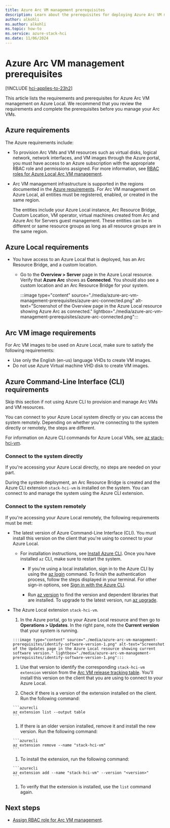 ```yaml
---
title: Azure Arc VM management prerequisites
description: Learn about the prerequisites for deploying Azure Arc VM management for Azure Local.
author: alkohli
ms.author: alkohli
ms.topic: how-to
ms.service: azure-stack-hci
ms.date: 11/06/2024
---
```


# Azure Arc VM management prerequisites

[!INCLUDE [hci-applies-to-23h2](../../hci/includes/hci-applies-to-23h2.md)]

This article lists the requirements and prerequisites for Azure Arc VM management on Azure Local. We recommend that you review the requirements and complete the prerequisites before you manage your Arc VMs.

## Azure requirements

The Azure requirements include:

- To provision Arc VMs and VM resources such as virtual disks, logical network, network interfaces, and VM images through the Azure portal, you must have access to an Azure subscription with the appropriate RBAC role and permissions assigned. For more information, see [RBAC roles for Azure Local Arc VM management](./assign-vm-rbac-roles.md#about-builtin-rbac-roles).

- Arc VM management infrastructure is supported in the regions documented in the [Azure requirements](../concepts//system-requirements-23h2.md#azure-requirements). For Arc VM management on Azure Local, all entities must be registered, enabled, or created in the same region.

  The entities include your Azure Local instance, Arc Resource Bridge, Custom Location, VM operator, virtual machines created from Arc and Azure Arc for Servers guest management. These entities can be in different or same resource groups as long as all resource groups are in the same region.


## Azure Local requirements

- You have access to an Azure Local that is deployed, has an Arc Resource Bridge, and a custom location.

  - Go to the **Overview > Server** page in the Azure Local resource. Verify that **Azure Arc** shows as **Connected**. You should also see a custom location and an Arc Resource Bridge for your system.
    
      :::image type="content" source="./media/azure-arc-vm-management-prerequisites/azure-arc-connected.png" alt-text="Screenshot of the Overview page in the Azure Local resource showing Azure Arc as connected." lightbox="./media/azure-arc-vm-management-prerequisites/azure-arc-connected.png":::

## Arc VM image requirements

For Arc VM images to be used on Azure Local, make sure to satisfy the following requirements:

- Use only the English (en-us) language VHDs to create VM images.
- Do not use Azure Virtual machine VHD disk to create VM images.

## Azure Command-Line Interface (CLI) requirements

Skip this section if not using Azure CLI to provision and manage Arc VMs and VM resources.

You can connect to your Azure Local system directly or you can access the system remotely. Depending on whether you're connecting to the system directly or remotely, the steps are different.

For information on Azure CLI commands for Azure Local VMs, see [az stack-hci-vm](/cli/azure/stack-hci-vm).

### Connect to the system directly

If you're accessing your Azure Local directly, no steps are needed on your part.

During the system deployment, an Arc Resource Bridge is created and the Azure CLI extension `stack-hci-vm` is installed on the system. You can connect to and manage the system using the Azure CLI extension.

### Connect to the system remotely

If you're accessing your Azure Local remotely, the following requirements must be met:
 
- The latest version of Azure Command-Line Interface (CLI). You must install this version on the client that you're using to connect to your Azure Local.

  - For installation instructions, see [Install Azure CLI](/cli/azure/install-azure-cli-windows). Once you have installed `az` CLI, make sure to restart the system.
  
    - If you're using a local installation, sign in to the Azure CLI by using the [az login](/cli/azure/reference-index#az-login) command. To finish the authentication process, follow the steps displayed in your terminal. For other sign-in options, see [Sign in with the Azure CLI](/cli/azure/authenticate-azure-cli).

    - Run [az version](/cli/azure/reference-index?#az-version) to find the version and dependent libraries that are installed. To upgrade to the latest version, run [az upgrade](/cli/azure/reference-index?#az-upgrade).

- The Azure Local extension `stack-hci-vm`.

    1. In the Azure portal, go to your Azure Local resource and then go to **Operations > Updates**. In the right pane, note the **Current version** that your system is running.
  
      :::image type="content" source="./media/azure-arc-vm-management-prerequisites/identify-software-version-1.png" alt-text="Screenshot of the Updates page in the Azure Local resource showing current software version." lightbox="./media/azure-arc-vm-management-prerequisites/identify-software-version-1.png":::

    1. Use that version to identify the corresponding `stack-hci-vm extension` version from the [Arc VM release tracking table](https://aka.ms/arcvm-rel). You'll install this version on the client that you are using to connect to your Azure Local.
    
    1. Check if there is a version of the extension installed on the client. Run the following command:
  
      ```azurecli
      az extension list --output table
      ```

    1. If there is an older version installed, remove it and install the new version. Run the following command:
  
      ```azurecli
      az extension remove --name "stack-hci-vm"
      ```

    1. To install the extension, run the following command:
      
      ```azurecli
      az extension add --name "stack-hci-vm" --version "<version>"
      ```

    1. To verify that the extension is installed, use the `list` command again.


## Next steps

- [Assign RBAC role for Arc VM management](./assign-vm-rbac-roles.md).
